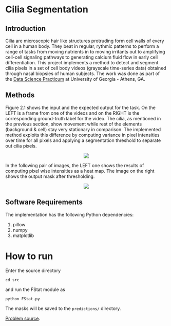 # Cilia Segmentation

## Introduction
Cilia are microscopic hair like structures protruding form cell walls of every cell in a human body. They beat in regular, rythmic patterns to perform a range of tasks from moving nutrients in to moving irritants out to amplifying cell-cell signaling pathways to generating calcium fluid flow in early cell differentiation. This project implements a method to detect and segment cilia pixels in a set of cell body videos (grayscale time-series data) obtained through nasal biopsies of human subjects. The work was done as part of the [Data Science Practicum](https://dsp-uga.github.io/sp19/) at University of Georgia - Athens, GA.

## Methods
Figure 2.1 shows the input and the expected output for the task. On the LEFT is a frame from one of the videos and on the RIGHT is the corresponding ground-truth label for the video. The cilia, as mentioned in the previous section, show movement while rest of the elements (background & cell) stay very stationary in comparison. The implemented method exploits this difference by computing variance in pixel intensities over time for all pixels and applying a segmentation threshold to separate out cilia pixels.

<p align="center">
 <img align="center" src="https://i.postimg.cc/ZRf4xkf0/cilia.png">
</p>

In the following pair of images, the LEFT one shows the results of computing pixel wise intensities as a heat map. The image on the right shows the output mask after thresholding.

<p align="center">
 <img align="center" src="https://i.ibb.co/SyT5ZVH/screen.png">
</p>


## Software Requirements
The implementation has the following Python dependencies:
 1. pillow
 2. numpy
 3. matplotlib

# How to run
Enter the source directory
```
cd src
```
and run the FStat module as
```
python FStat.py
```
The masks will be saved to the `predictions/` directory.

[Problem source](https://github.com/dsp-uga/sp19/blob/master/projects/p2/project2.pdf).
